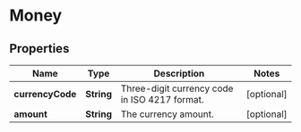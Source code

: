 # Money

## Properties
Name | Type | Description | Notes
------------ | ------------- | ------------- | -------------
**currencyCode** | **String** | Three-digit currency code in ISO 4217 format. |  [optional]
**amount** | **String** | The currency amount. |  [optional]
